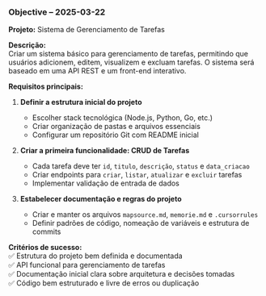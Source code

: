 ### Objective – 2025-03-22

**Projeto:** Sistema de Gerenciamento de Tarefas  

**Descrição:**  
Criar um sistema básico para gerenciamento de tarefas, permitindo que usuários adicionem, editem, visualizem e excluam tarefas. O sistema será baseado em uma API REST e um front-end interativo.  

**Requisitos principais:**  
1. **Definir a estrutura inicial do projeto**  
   - Escolher stack tecnológica (Node.js, Python, Go, etc.)  
   - Criar organização de pastas e arquivos essenciais  
   - Configurar um repositório Git com README inicial  

2. **Criar a primeira funcionalidade: CRUD de Tarefas**  
   - Cada tarefa deve ter `id`, `titulo`, `descrição`, `status` e `data_criacao`  
   - Criar endpoints para `criar`, `listar`, `atualizar` e `excluir` tarefas  
   - Implementar validação de entrada de dados  

3. **Estabelecer documentação e regras do projeto**  
   - Criar e manter os arquivos `mapsource.md`, `memorie.md` e `.cursorrules`  
   - Definir padrões de código, nomeação de variáveis e estrutura de commits  

**Critérios de sucesso:**  
✅ Estrutura do projeto bem definida e documentada  
✅ API funcional para gerenciamento de tarefas  
✅ Documentação inicial clara sobre arquitetura e decisões tomadas  
✅ Código bem estruturado e livre de erros ou duplicação  
